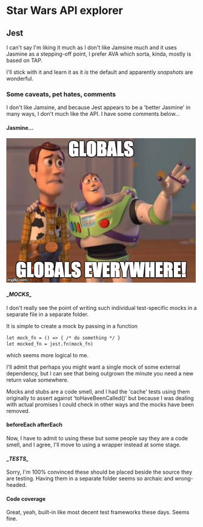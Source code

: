 # Star Wars API explorer

## Jest
I can't say I'm liking it much as I don't like Jamsine much and it uses Jasmine as a stepping-off point, I prefer AVA which sorta, kinda, mostly is based on TAP. 

I'll stick with it and learn it as it *is* the default and apparently *snapshots* are wonderful.

### Some caveats, pet hates, comments
I don't like Jamsine, and because Jest appears to be a 'better Jasmine' in many ways, I don't much like the API. I have some comments below...

#### Jasmine...
![Globals! Globals everywhere](./globals.jpg)


#### \__MOCKS\__
I don't really see the point of writing such individual test-specific mocks in a separate file in a separate folder.

It is simple to create a mock by passing in a function

    let mock_fn = () => { /* do something */ }
    let mocked_fn = jest.fn(mock_fn)
    
which seems more logical to me.

I'll admit that perhaps you might want a single mock of some external dependency, but I can see that being outgrown the minute you need a new return value somewhere.

Mocks and stubs are a code smell, and I had the 'cache' tests using them originally to assert against 'toHaveBeenCalled()' but because I was dealing with actual promises I could check in other ways and the mocks have been removed.

#### beforeEach afterEach
Now, I have to admit to using these but some people say they are a code smell, and I agree, I'll move to using a wrapper instead at some stage.
  
#### \__TESTS\__
Sorry, I'm 100% convinced these should be placed beside the source they are testing. Having them in a separate folder seems so archaic and wrong-headed.

#### Code coverage 
Great, yeah, built-in like most decent test frameworks these days. Seems fine.